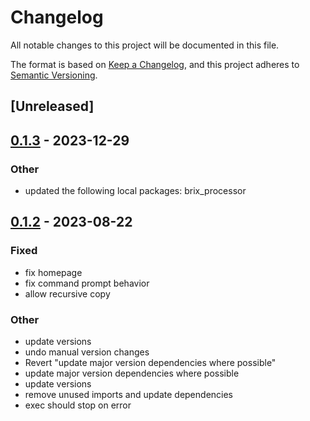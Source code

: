 # Changelog
All notable changes to this project will be documented in this file.

The format is based on [Keep a Changelog](https://keepachangelog.com/en/1.0.0/),
and this project adheres to [Semantic Versioning](https://semver.org/spec/v2.0.0.html).

## [Unreleased]

## [0.1.3](https://github.com/xenoterracide/brix/compare/brix_commands-v0.1.2...brix_commands-v0.1.3) - 2023-12-29

### Other
- updated the following local packages: brix_processor

## [0.1.2](https://github.com/xenoterracide/brix/compare/brix_commands-v0.1.1...brix_commands-v0.1.2) - 2023-08-22

### Fixed
- fix homepage
- fix command prompt behavior
- allow recursive copy

### Other
- update versions
- undo manual version changes
- Revert "update major version dependencies where possible"
- update major version dependencies where possible
- update versions
- remove unused imports and update dependencies
- exec should stop on error
